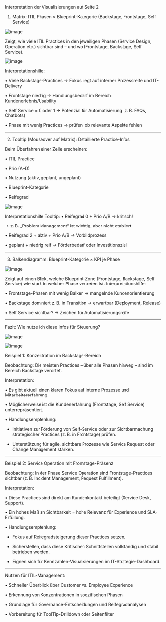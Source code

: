 Interpretation der Visualisierungen auf Seite 2
1. Matrix: ITIL Phasen × Blueprint-Kategorie (Backstage, Frontstage, Self Service)

![image](https://github.com/user-attachments/assets/7d887244-5ed5-4032-9c55-50a96d3fd02d)

 
Zeigt, wie viele ITIL Practices in den jeweiligen Phasen (Service Design, Operation etc.) sichtbar sind – und wo (Frontstage, Backstage, Self Service).

![image](https://github.com/user-attachments/assets/07dc01f0-4485-42a3-9415-585774cadf28)



Interpretationshilfe:

  •	Viele Backstage-Practices → Fokus liegt auf interner Prozessreife und IT-Delivery
  
  •	Frontstage niedrig → Handlungsbedarf im Bereich Kundenerlebnis/Usability
  
  •	Self Service = 0 oder 1 → Potenzial für Automatisierung (z. B. FAQs, Chatbots)
  
  •	Phase mit wenig Practices → prüfen, ob relevante Aspekte fehlen

________________________________________
2. Tooltip (Mouseover auf Matrix): Detaillierte Practice-Infos

Beim Überfahren einer Zelle erscheinen:

  •	ITIL Practice
  
  •	Prio (A–D)
  
  •	Nutzung (aktiv, geplant, ungeplant)
  
  •	Blueprint-Kategorie
  
  •	Reifegrad

![image](https://github.com/user-attachments/assets/f901d0a9-ffc3-4a73-a615-3520f5898eb1)

 
Interpretationshilfe Tooltip:
  •	Reifegrad 0 + Prio A/B → kritisch!
  
  → z. B. „Problem Management“ ist wichtig, aber nicht etabliert
  
  •	 Reifegrad 2 + aktiv + Prio A/B → Vorbildprozess
  
  •	geplant + niedrig reif → Förderbedarf oder Investitionsziel
  
________________________________________
3. Balkendiagramm: Blueprint-Kategorie × KPI je Phase

![image](https://github.com/user-attachments/assets/7e8ae1e9-42fb-46eb-9b1f-773bcae34ade)

 
Zeigt auf einen Blick, welche Blueprint-Zone (Frontstage, Backstage, Self Service) wie stark in welcher Phase vertreten ist.
Interpretationshilfe:

  •	Frontstage-Phasen mit wenig Balken → mangelnde Kundenorientierung
  
  •	Backstage dominiert z. B. in Transition → erwartbar (Deployment, Release)
  
  •	Self Service sichtbar? → Zeichen für Automatisierungsreife

________________________________________
Fazit: Wie nutze ich diese Infos für Steuerung?

![image](https://github.com/user-attachments/assets/9ee27662-8ea9-4591-86f4-4d60ff6bd9ed)

![image](https://github.com/user-attachments/assets/7ffc0115-fd58-4a82-989b-14fa5c65006a)


 
Beispiel 1: Konzentration im Backstage-Bereich

Beobachtung: Die meisten Practices – über alle Phasen hinweg – sind im Bereich Backstage verortet.

Interpretation:

  •	Es gibt aktuell einen klaren Fokus auf interne Prozesse und Mitarbeitererfahrung.
  
  •	Möglicherweise ist die Kundenerfahrung (Frontstage, Self Service) unterrepräsentiert.
  
  •	Handlungsempfehlung:
  
   - Initiativen zur Förderung von Self-Service oder zur Sichtbarmachung strategischer Practices (z. B. in Frontstage) prüfen.
    
   - Unterstützung für agile, sichtbare Prozesse wie Service Request oder Change Management stärken.
    
________________________________________
Beispiel 2: Service Operation mit Frontstage-Präsenz

Beobachtung: In der Phase Service Operation sind Frontstage-Practices sichtbar (z. B. Incident Management, Request Fulfillment).

Interpretation:

  •	Diese Practices sind direkt am Kundenkontakt beteiligt (Service Desk, Support).
  
  •	Ein hohes Maß an Sichtbarkeit = hohe Relevanz für Experience und SLA-Erfüllung.
  
  •	Handlungsempfehlung:
  
   - Fokus auf Reifegradsteigerung dieser Practices setzen.
    
   - Sicherstellen, dass diese Kritischen Schnittstellen vollständig und stabil betrieben werden.
    
   - Eignen sich für Kennzahlen-Visualisierungen im IT-Strategie-Dashboard.
    

________________________________________
Nutzen für ITIL-Management:

  •	Schneller Überblick über Customer vs. Employee Experience
  
  •	Erkennung von Konzentrationen in spezifischen Phasen
  
  •	Grundlage für Governance-Entscheidungen und Reifegradanalysen
  
  •	Vorbereitung für ToolTip-Drilldown oder Seitenfilter



